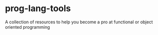 # prog-lang-tools
A collection of resources to help you become a pro at functional or object oriented programming
